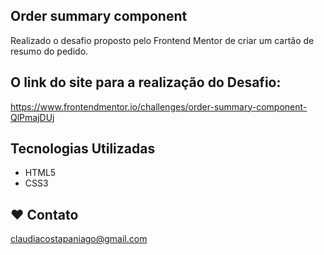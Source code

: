 ## Order summary component

Realizado o desafio proposto pelo Frontend Mentor de criar um cartão de resumo do pedido.

## O link do site para a realização do Desafio:
https://www.frontendmentor.io/challenges/order-summary-component-QlPmajDUj

  ## Tecnologias Utilizadas 

- HTML5
- CSS3


## ❤️ Contato
claudiacostapaniago@gmail.com

